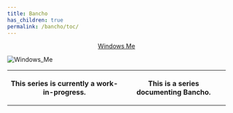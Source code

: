 ```yaml
---
title: Bancho
has_children: true
permalink: /bancho/toc/
---
```


<t><center>[Windows Me](https://osu.ppy.sh/users/28893698)</center>
<link rel="stylesheet" href="https://milotilo.ddns.net/peppypedia/content/en/profile.css"></t>

![Windows_Me](https://a.ppy.sh/28893698_q.jpeg#author "Windows_Me")

<table>
<tbody><tr>
<th>
This series is currently a work-in-progress.
</th><th>

This is a series documenting Bancho.
</table>

